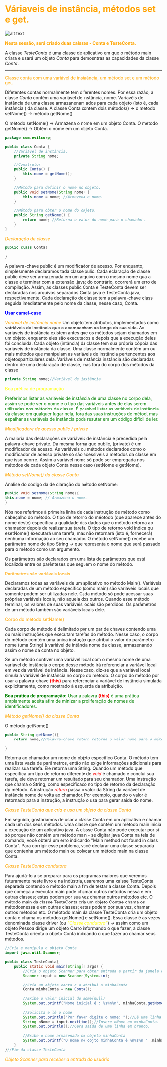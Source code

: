 # <span style="color:orange">Váriaveis de instância, métodos set e get.</span>


![alt text](robot-LD&R.jpg)

<span style="color:orange">**Nesta sessão, será criado duas calsses  - Conta e TesteConta.**

A classe *TesteConta* é uma classe de aplicativo em que o  método main criara e usará um objeto *Conta* para demosntras as capacidades da classe *Conta*.</span>

---

<span style="color:orange">Classe conta com uma variável de instaância, um método set e um método get.</span>

Difetentes contas normalmente tem diferentes nomes. Por essa razão, a classe *Conta* contém uma variável de instância, nome. Variavéis de instância de uma classe armazanenam ados para cada objeto (isto é, cada instância ) da classe. 
A classe Conta contem dois métodos() → o metodo setNome() → método getNome() 

O método setNome() → Armazena o nome em um objeto Conta.
O metodo getNome() → Obtém o nome em um objeto Conta.

```java
package com.evilcorp;

public class Conta {
    //Variável de instância.
    private String nome;

    //Construtor
    public Conta() {
        this.nome = getNome();
    }

    //Método para definir o nome no objeto.
    public void setNome(String nome) {
        this.nome = nome; //Armazena o nome.
    }

    //Método para obter o nome do objeto.
    public String getNome() {
        return nome; //Retorna o valor do nome para o chamador.
    }
}
```
<span style="color: orange">*Declaração de classe*</span>

```java
public class Conta{
    
}
```

A palavra-chave public é um modificador de acesso. Por enquanto, simplesmente declaramos tada classe pulic. Cada eclaração de classe public deve ser armazenada em um arquivo com o mesmo nome qua a classe e terminar com a extensão .java; do contrário, ocorrerá um erro de compilação. Assim, as classes public Conta e TesteConta devem ser declaradas nos arquivos separados Conta.java e TesteConta.java, respectivamente. 
Cada declaração de classe tem a palavra-chave class seguida imediatamente pelo nome da classe, nesse caso, Conta.

<span style="color:blue">**Usar camel-case**</span>

<span style="color:orange">*Variável de instância nome*</span>
Um objeto tem atributos, implementados como vatriáveis de instância que o acompanham ao longo da sua vida. As variáveis de instância existem antes que os métodos sejam chamados em um objeto, enquanto eles são executados e depois que a execução deles foi concluída. Cada objeto (intância) da classe tem sua própria cópoia das variáveis de instância da classe. Uma classe normalmente contém um ou mais métodos que manipulam as variáveis de instância pertencentes aos objetosparticulares dela.
Variáveis de instância instância são declaradas dentro de uma declaração de classe, mas fora do corpo dos métodos da classe

```java
private String nome;//Variável de instância
```

<span style="color:yellow">Boa prética de programação</span>

<span style="color:green">Preferimos listar as variáveis de instância de uma classe no corpo dela, assim se pode ver o nome e o tipo das variáveis antes de elas serem utilizadas nos métodos da classe. É possivel listar as vatiáveis de instância da classe em qualquer lugar nela, fora das suas instruções de métod, mas espalhar as variáveis de instância pode resutar em um código dificil de ler. </span>

<span style="color:orange">*Miodificadore de acesso public / private*</span>

A maioria das declarações de variáveis de instância é precedida pela palavra-chave private. Da mesma forma que public, (private) é um modificador de acesso. As variáveis ou métodos declarados como o modificador de acesso private só são acessiveis a métodos da classe em que isso ocorre. Assim a variável nome só pode ser empregada nos métodos de cada objeto Conta nesse caso (setNome e getNome).

<span style="color:orange">*Método setNome() da classe Conta*</span>

Analise do codigo da de claração do método setNome:

```java
public void setNome(String nome){
this.nome = nome; // Armazena o nome.
}
```

Nós nos referimos à primeira linha de cada instrução de método como cabeçalho do método. O tipo de retorno do méotodo (que aparece antes do nome deste) especifica a qualidade dos dados que o método retorna ao chamador depois de realizar sua tarefa. O tipo de retorno void indica qu esetNome() executará uma tarefa, mas não retornará (isto é, fornecerá) nenhuma informação ao seu chamador. 
O método setNome() recebe um parâmetro nome do tipo String → que representa o nome que será passado para o método como um argumento.

Os parâmetros são declarados em uma lista de parâmetros que está localizda entre os parênteses que seguem o nome do método.

<span style="color: orange">Parâmetros são variáveis locais</span>

Declaramos todas as variáveis de um aplicativo no método Main(). Variáveis declaradas de um método especifico (como main) são variáveis locais que somente podem ser utilizadas nele. Cada método só pode acessar suas próprias variáveis locais, não aquela dos outros. Quando esse método terminar, os valores de suas variáveis locais são perdidos. Os parâmetros de um método também são variáveis locais dele. 

<span style="color: orange">Corpo do método setName()</span>

Cada corpo de método é delimitado por um par de chaves contendo uma ou mais instruções que executam tarefas do método. Nesse caso, o corpo do método comtém uma única instução que atribui o valor do parâmetro nome (uma String) à variável de intância nome da classe, armazenando assim o nome da conta no objeto. 

Se um método contiver uma variável local com o mesmo nome de uma variável de instância o corpo desse método irá referenciar a variável local em vez da variável de intância. Nesse caso, diz-se que a variável local simula a variável de instância no corpo do método. O corpo do método por usar a palavra-chave <span style="color: red"><strong>(this)</strong></span> para referenciar a variável de instância simulada explicitamente, como mostrado à esquerda da atribuição.

<span style="color:green"><strong>Boa prática de programação:</strong>
Usar a palavra <span style="color: red"><strong>(this)</strong></span> é uma prática amplamente aceita afim de minizar a proliferação de nomes de identificadores.
</span>

<span style="color:orange">*Método getNome() da classe Conta*</span>

O método getNome() 
```java
public String getNome(){
    return nome;//Palavra-chave return retorna o valor nome para o método chamador.
    
}
```
Retorna ao chamador um nome do objeto específico Conta. O método tem uma lista vazia de parâmetros, então não exige informações adicionais para realizar sua tarefa. Ele retorna uma String. Quando um método que especifica um tipo de retorno diferente de <em style="color:red">void</em> é chamado e conclui sua tarefa, ele deve retornar um resultado para seu chamador. Uma instrução que chama o String, como especificado no tipo de retorno da declaração dp método.
A instrução <em style="color:red">return</em> passa o valor da String da variável de instância nome de volta ao chamador. Por exemplo, quando o valor é retornado para a instrução, a instrução o usa para gerar saída do nome.


<span style="color:orange">*Classe TesteConta que cria e usa um objeto da classe Conta*</span>

Em seguida, gostariamos de usar a classe Conta em um aplicativo e chamar cada um dos seus métodos. Uma classe que contém um método main inicia a execução de um aplicativo java. A classe Conta não pode executar por si só porque não contém um método main -  se digitar java Conta na tela de comando, você obterá um erro indicando "Main method not found in class Conta". Para corrigir esse problema, você declarar uma classe separada que contenha um método main ou colocar um método main na classe Conta.


<span style="color:orange">*Classe TesteConta condutora*</span>

Para ajudá-lo a se preparar para os programas maiores que veremos futuramente neste livro e na indústria, usaremos uma xalsse TesteConta separada contendo o método main a fim de testar a classe Conta. Depois que começa a executar main pode chamar outros métodos nessa e em outras classes; estas podem por sua vez chamar outros métodos etc. O método main da classe TesteConta cria um objeto Contae chama os métodosnessa e em outras classes; estas podem por sua vez, chamar outros métodos etc. O méotodo main da classe TesteConta cria um objeto conta e chama os métodos getNome() e setNome(). Essa classe é as vezes denominada classe driver (ou <em style="color: yellow">"Classe condutora"</em>) -> assim como um objeto Pessoa dirige um objeto Carro informando o que fazer, a classe TesteConta orienta o objeto Conta indicando o que fazer ao chamar seus métodos.

````java
//Cria e manipula o objeto Conta
import java.util.Scanner;

public class TesteConta{
    public static void main(String[] args) {
        //Cria o objeto Scanner para obter entrada a partir da janela de comando 
        Scanner input = new Scanner(System.in);
        
        //Cria um objeto conta e o atribui a minhaConta
        Conta minhaConta = new Conta();
        
        //Exibe o valor inicial do nome(null)
        System.out.printf("Nome inicial é : %s%n%n", minhaConta.getNome());
        
        //Solicita e lê o nome
        System.out.println("Por favor digite o nome: ");//Lê uma linha de texto.
        String oNome = input.nextLine();//Insere oNome em minhaConta.
        System.out.println();//Gera saída de uma linha em branco.
        
        //Exibe o nome armazenado no objeto minhaConta
        System.out.printf("O nome no objto minhaConta é %n%s%n " ,minhaConta.getNome() );
    }
}//Fim da classe TesteConta

````

<span style="color:orange">*Objeto Scanner para receber a entrada do usuário*</span>












